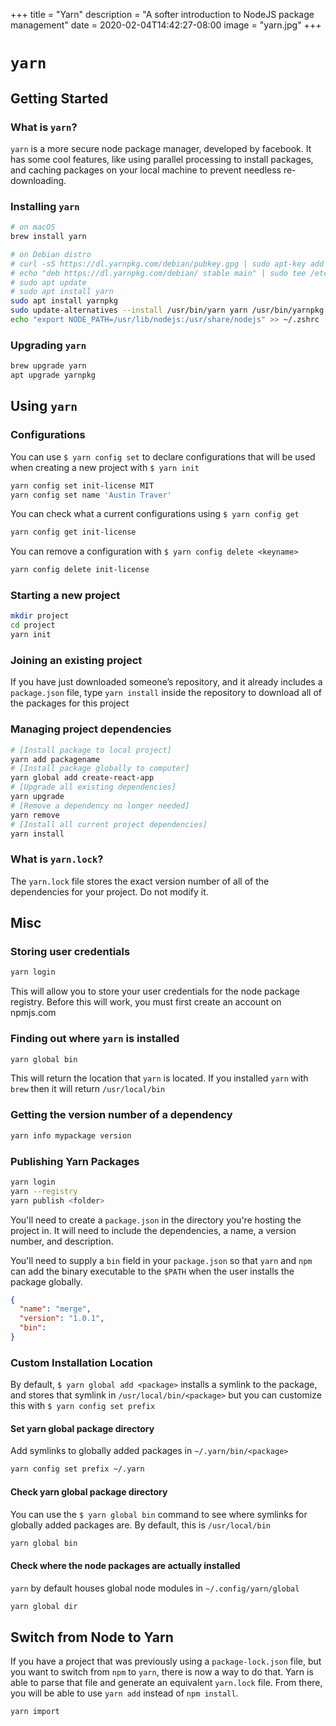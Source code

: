 +++
title = "Yarn"
description = "A softer introduction to NodeJS package management"
date = 2020-02-04T14:42:27-08:00
image = "yarn.jpg"
+++

# `yarn`

## Getting Started

### What is `yarn`?

`yarn` is a more secure node package manager, developed by facebook. It has some cool features, like using parallel processing to install packages, and caching packages on your local machine to prevent needless re-downloading.

### Installing `yarn`

```sh
# on macOS
brew install yarn

# on Debian distro
# curl -sS https://dl.yarnpkg.com/debian/pubkey.gpg | sudo apt-key add -
# echo "deb https://dl.yarnpkg.com/debian/ stable main" | sudo tee /etc/apt/sources.list.d/yarn.list
# sudo apt update
# sudo apt install yarn
sudo apt install yarnpkg
sudo update-alternatives --install /usr/bin/yarn yarn /usr/bin/yarnpkg 1
echo "export NODE_PATH=/usr/lib/nodejs:/usr/share/nodejs" >> ~/.zshrc
```

### Upgrading `yarn`

```sh
brew upgrade yarn
apt upgrade yarnpkg
```

## Using `yarn`

### Configurations

You can use `$ yarn config set` to declare configurations that will be used when creating a new project with `$ yarn init`

```sh
yarn config set init-license MIT
yarn config set name 'Austin Traver'
```

You can check what a current configurations using `$ yarn config get`

```sh
yarn config get init-license
```

You can remove a configuration with `$ yarn config delete <keyname>`

```sh
yarn config delete init-license
```

### Starting a new project

```sh
mkdir project
cd project
yarn init
```

### Joining an existing project

If you have just downloaded someone’s repository, and it already includes a `package.json` file, type `yarn install` inside the repository to download all of the packages for this project


### Managing project dependencies

```sh
# [Install package to local project]
yarn add packagename
# [Install package globally to computer]
yarn global add create-react-app
# [Upgrade all existing dependencies]
yarn upgrade
# [Remove a dependency no longer needed]
yarn remove
# [Install all current project dependencies]
yarn install
```


### What is `yarn.lock`?

The `yarn.lock` file stores the exact version number of all of the dependencies for your project. Do not modify it.


## Misc

### Storing user credentials

```sh
yarn login
```

This will allow you to store your user credentials for the node package registry. Before this will work, you must first create an account on npmjs.com

### Finding out where `yarn` is installed
```sh
yarn global bin
```

This will return the location that `yarn` is located. If you installed `yarn` with `brew` then it will return `/usr/local/bin`

### Getting the version number of a dependency

```sh
yarn info mypackage version
```

### Publishing Yarn Packages

```sh
yarn login
yarn --registry
yarn publish <folder>
```

You'll need to create a `package.json` in the directory you're hosting the project in. It will need to include the dependencies, a name, a version number, and description.

You'll need to supply a `bin` field in your `package.json` so that `yarn` and `npm` can add the binary executable to the `$PATH` when the user installs the package globally.

```json
{
  "name": "merge",
  "version": "1.0.1",
  "bin":
}
```

### Custom Installation Location

By default, `$ yarn global add <package>` installs a symlink to the package, and stores that symlink in `/usr/local/bin/<package>` but you can customize this with `$ yarn config set prefix`

#### Set yarn global package directory

Add symlinks to globally added packages in `~/.yarn/bin/<package>`

```sh
yarn config set prefix ~/.yarn
```

#### Check yarn global package directory

You can use the `$ yarn global bin` command to see where symlinks for globally added packages are. By default, this is `/usr/local/bin`

```sh
yarn global bin
```

#### Check where the node packages are actually installed

`yarn` by default houses global node modules in `~/.config/yarn/global`

```sh
yarn global dir
```

## Switch from Node to Yarn

If you have a project that was previously using a `package-lock.json` file, but you want to switch from `npm` to `yarn`, there is now a way to do that. Yarn is able to parse that file and generate an equivalent `yarn.lock` file. From there, you will be able to use `yarn add` instead of `npm install`.

  ```sh
  yarn import
  ```
